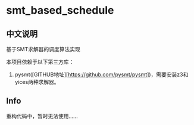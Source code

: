 # smt_based_schedule

## 中文说明

基于SMT求解器的调度算法实现

本项目依赖于以下第三方库：
1. pysmt([GITHUB地址][https://github.com/pysmt/pysmt])，需要安装z3和yices两种求解器。

## Info

重构代码中，暂时无法使用......